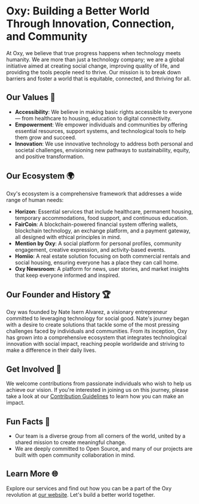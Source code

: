 # Oxy: Building a Better World Through Innovation, Connection, and Community

At Oxy, we believe that true progress happens when technology meets humanity. We are more than just a technology company; we are a global initiative aimed at creating social change, improving quality of life, and providing the tools people need to thrive. Our mission is to break down barriers and foster a world that is equitable, connected, and thriving for all.

## Our Values 💫

- **Accessibility**: We believe in making basic rights accessible to everyone — from healthcare to housing, education to digital connectivity.
- **Empowerment**: We empower individuals and communities by offering essential resources, support systems, and technological tools to help them grow and succeed.
- **Innovation**: We use innovative technology to address both personal and societal challenges, envisioning new pathways to sustainability, equity, and positive transformation.

## Our Ecosystem 🌍

Oxy's ecosystem is a comprehensive framework that addresses a wide range of human needs:

- **Horizon**: Essential services that include healthcare, permanent housing, temporary accommodations, food support, and continuous education.
- **FairCoin**: A blockchain-powered financial system offering wallets, blockchain technology, an exchange platform, and a payment gateway, all designed with ethical principles in mind.
- **Mention by Oxy**: A social platform for personal profiles, community engagement, creative expression, and activity-based events.
- **Homiio**: A real estate solution focusing on both commercial rentals and social housing, ensuring everyone has a place they can call home.
- **Oxy Newsroom**: A platform for news, user stories, and market insights that keep everyone informed and inspired.

## Our Founder and History 🏆

Oxy was founded by Nate Isern Alvarez, a visionary entrepreneur committed to leveraging technology for social good. Nate's journey began with a desire to create solutions that tackle some of the most pressing challenges faced by individuals and communities. From its inception, Oxy has grown into a comprehensive ecosystem that integrates technological innovation with social impact, reaching people worldwide and striving to make a difference in their daily lives.

## Get Involved 🤝

We welcome contributions from passionate individuals who wish to help us achieve our vision. If you're interested in joining us on this journey, please take a look at our [Contribution Guidelines](CONTRIBUTING.md) to learn how you can make an impact.

## Fun Facts 🎉

- Our team is a diverse group from all corners of the world, united by a shared mission to create meaningful change.
- We are deeply committed to Open Source, and many of our projects are built with open community collaboration in mind.

## Learn More 🌐

Explore our services and find out how you can be a part of the Oxy revolution at [our website](https://oxy.so). Let's build a better world together.
